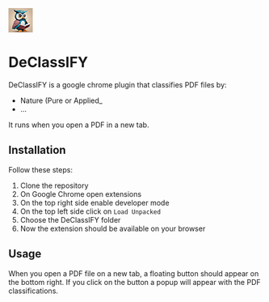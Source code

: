 ![Alt text](images/icon-48.png)
# DeClassIFY
DeClassIFY is a google chrome plugin that classifies PDF files by:

- Nature (Pure or Applied_
- ...

It runs when you open a PDF in a new tab.

## Installation
Follow these steps:

1. Clone the repository
2. On Google Chrome open extensions
3. On the top right side enable developer mode
4. On the top left side click on `Load Unpacked`
5. Choose the DeClassIFY folder
6. Now the extension should be available on your browser

## Usage
When you open a PDF file on a new tab, a floating button should appear on the bottom right.
If you click on the button a popup will appear with the PDF classifications.
